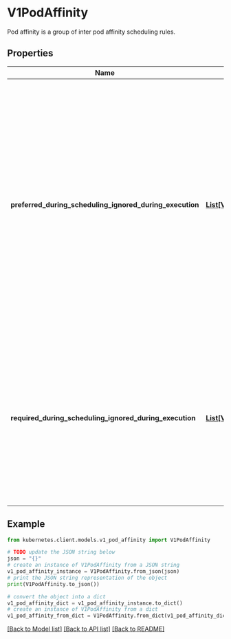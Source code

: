# V1PodAffinity

Pod affinity is a group of inter pod affinity scheduling rules.

## Properties

Name | Type | Description | Notes
------------ | ------------- | ------------- | -------------
**preferred_during_scheduling_ignored_during_execution** | [**List[V1WeightedPodAffinityTerm]**](V1WeightedPodAffinityTerm.md) | The scheduler will prefer to schedule pods to nodes that satisfy the affinity expressions specified by this field, but it may choose a node that violates one or more of the expressions. The node that is most preferred is the one with the greatest sum of weights, i.e. for each node that meets all of the scheduling requirements (resource request, requiredDuringScheduling affinity expressions, etc.), compute a sum by iterating through the elements of this field and adding \&quot;weight\&quot; to the sum if the node has pods which matches the corresponding podAffinityTerm; the node(s) with the highest sum are the most preferred. | [optional] 
**required_during_scheduling_ignored_during_execution** | [**List[V1PodAffinityTerm]**](V1PodAffinityTerm.md) | If the affinity requirements specified by this field are not met at scheduling time, the pod will not be scheduled onto the node. If the affinity requirements specified by this field cease to be met at some point during pod execution (e.g. due to a pod label update), the system may or may not try to eventually evict the pod from its node. When there are multiple elements, the lists of nodes corresponding to each podAffinityTerm are intersected, i.e. all terms must be satisfied. | [optional] 

## Example

```python
from kubernetes.client.models.v1_pod_affinity import V1PodAffinity

# TODO update the JSON string below
json = "{}"
# create an instance of V1PodAffinity from a JSON string
v1_pod_affinity_instance = V1PodAffinity.from_json(json)
# print the JSON string representation of the object
print(V1PodAffinity.to_json())

# convert the object into a dict
v1_pod_affinity_dict = v1_pod_affinity_instance.to_dict()
# create an instance of V1PodAffinity from a dict
v1_pod_affinity_from_dict = V1PodAffinity.from_dict(v1_pod_affinity_dict)
```
[[Back to Model list]](../README.md#documentation-for-models) [[Back to API list]](../README.md#documentation-for-api-endpoints) [[Back to README]](../README.md)


